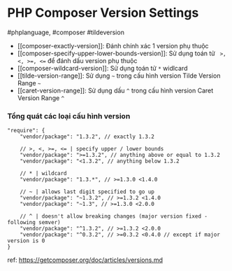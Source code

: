 # PHP Composer Version Settings
#phplanguage, #composer #tildeversion

- [[composer-exactly-version]]: Đánh chính xác 1 version phụ thuộc
- [[composer-specify-upper-lower-bounds-version]]: Sử dụng toán tử  ` >, <, >=, <=` để đánh dấu version phụ thuộc 
- [[composer-wildcard-version]]: Sử dụng toán tử `*` widlcard
- [[tilde-version-range]]: Sử dụng `~` trong cấu hình version Tilde Version Range `~`
- [[caret-version-range]]: Sử dụng dấu `^` trong cấu hình version Caret Version Range `^`


### Tổng quát các loại cấu hình version
```
"require": {
    "vendor/package": "1.3.2", // exactly 1.3.2

    // >, <, >=, <= | specify upper / lower bounds
    "vendor/package": ">=1.3.2", // anything above or equal to 1.3.2
    "vendor/package": "<1.3.2", // anything below 1.3.2

    // * | wildcard
    "vendor/package": "1.3.*", // >=1.3.0 <1.4.0

    // ~ | allows last digit specified to go up
    "vendor/package": "~1.3.2", // >=1.3.2 <1.4.0
    "vendor/package": "~1.3", // >=1.3.0 <2.0.0

    // ^ | doesn't allow breaking changes (major version fixed - following semver)
    "vendor/package": "^1.3.2", // >=1.3.2 <2.0.0
    "vendor/package": "^0.3.2", // >=0.3.2 <0.4.0 // except if major version is 0
}
```
ref: https://getcomposer.org/doc/articles/versions.md